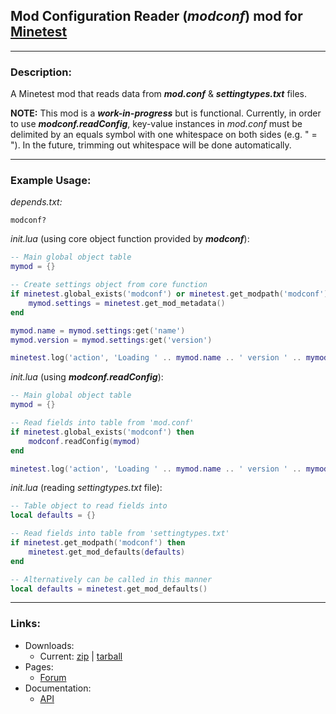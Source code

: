 ## Mod Configuration Reader (*modconf*) mod for [Minetest][]


---
### **Description:**

A Minetest mod that reads data from ***mod.conf*** & ***settingtypes.txt*** files.

**NOTE:** This mod is a ***work-in-progress*** but is functional. Currently, in order to use ***modconf.readConfig***, key-value instances in *mod.conf* must be delimited by an equals symbol with one whitespace on both sides (e.g. " = "). In the future, trimming out whitespace will be done automatically.


---
### **Example Usage:**

*depends.txt:*
```
modconf?
```

*init.lua* (using core object function provided by ***modconf***):
```lua
-- Main global object table
mymod = {}

-- Create settings object from core function
if minetest.global_exists('modconf') or minetest.get_modpath('modconf') then
	mymod.settings = minetest.get_mod_metadata()
end

mymod.name = mymod.settings:get('name')
mymod.version = mymod.settings:get('version')

minetest.log('action', 'Loading ' .. mymod.name .. ' version ' .. mymod.version)
```

*init.lua* (using ***modconf.readConfig***):
```lua
-- Main global object table
mymod = {}

-- Read fields into table from 'mod.conf'
if minetest.global_exists('modconf') then
    modconf.readConfig(mymod)
end

minetest.log('action', 'Loading ' .. mymod.name .. ' version ' .. mymod.version)
```

*init.lua* (reading *settingtypes.txt* file):
```lua
-- Table object to read fields into
local defaults = {}

-- Read fields into table from 'settingtypes.txt'
if minetest.get_modpath('modconf') then
    minetest.get_mod_defaults(defaults)
end

-- Alternatively can be called in this manner
local defaults = minetest.get_mod_defaults()
```

---
### **Links:**

- Downloads:
  - Current: [zip][dl.current.zip] | [tarball][dl.current.tar]
- Pages:
  - [Forum](https://forum.minetest.net/viewtopic.php?t=18247)
- Documentation:
  - [API](https://antummt.github.io/mod-modconf/api.html)


[Minetest]: http://www.minetest.net/

[dl.current.zip]: https://github.com/AntumMT/mod-modconf/zipball/master
[dl.current.tar]: https://github.com/AntumMT/mod-modconf/tarball/master
